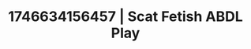 ---
categories:
- Wet lips
- Satin sheets
- AI-generated
- Sapphic desires
- Feather touch
- Sensual touch
- ASMR
- Cosplay
image: /assets/images/1746634156457.jpg
layout: post
seo:
  description: Featured content with exclusive ABDL Play, Scat Fetish. HD images available.
  keywords: ABDL Play, Scat Fetish
  og_image: /assets/images/1746634156457.jpg
  schema_type: VisualArtwork
tags:
- '#1746634156457'
- Scat Fetish
- ABDL Play
title: 1746634156457 | Scat Fetish ABDL Play
---